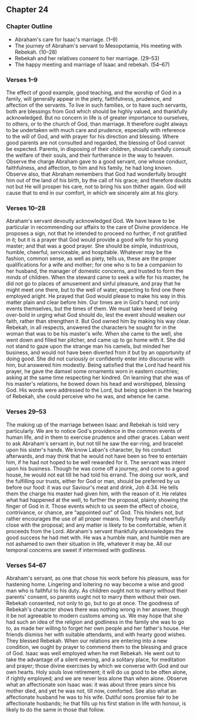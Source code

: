 ## Chapter 24

### Chapter Outline

- Abraham's care for Isaac's marriage. (1–9)
- The journey of Abraham's servant to Mesopotamia, His meeting with Rebekah. (10–28)
- Rebekah and her relatives consent to her marriage. (29–53)
- The happy meeting and marriage of Isaac and rebekah. (54–67)

### Verses 1–9

The effect of good example, good teaching, and the worship of God in a family, will generally appear in the piety, faithfulness, prudence, and affection of the servants. To live in such families, or to have such servants, both are blessings from God which should be highly valued, and thankfully acknowledged. But no concern in life is of greater importance to ourselves, to others, or to the church of God, than marriage. It therefore ought always to be undertaken with much care and prudence, especially with reference to the will of God, and with prayer for his direction and blessing. Where good parents are not consulted and regarded, the blessing of God cannot be expected. Parents, in disposing of their children, should carefully consult the welfare of their souls, and their furtherance in the way to heaven. Observe the charge Abraham gave to a good servant, one whose conduct, faithfulness, and affection, to him and his family, he had long known. Observe also, that Abraham remembers that God had wonderfully brought him out of the land of his birth, by the call of his grace; and therefore doubts not but He will prosper his care, not to bring his son thither again. God will cause that to end in our comfort, in which we sincerely aim at his glory.

### Verses 10–28

Abraham's servant devoutly acknowledged God. We have leave to be particular in recommending our affairs to the care of Divine providence. He proposes a sign, not that he intended to proceed no further, if not gratified in it; but it is a prayer that God would provide a good wife for his young master; and that was a good prayer. She should be simple, industrious, humble, cheerful, serviceable, and hospitable. Whatever may be the fashion, common sense, as well as piety, tells us, these are the proper qualifications for a wife and mother; for one who is to be a companion to her husband, the manager of domestic concerns, and trusted to form the minds of children. When the steward came to seek a wife for his master, he did not go to places of amusement and sinful pleasure, and pray that he might meet one there, but to the well of water, expecting to find one there employed aright. He prayed that God would please to make his way in this matter plain and clear before him. Our times are in God's hand; not only events themselves, but the times of them. We must take heed of being over-bold in urging what God should do, lest the event should weaken our faith, rather than strengthen it. But God owned him by making his way clear. Rebekah, in all respects, answered the characters he sought for in the woman that was to be his master's wife. When she came to the well, she went down and filled her pitcher, and came up to go home with it. She did not stand to gaze upon the strange man his camels, but minded her business, and would not have been diverted from it but by an opportunity of doing good. She did not curiously or confidently enter into discourse with him, but answered him modestly. Being satisfied that the Lord had heard his prayer, he gave the damsel some ornaments worn in eastern countries; asking at the same time respecting her kindred. On learning that she was of his master's relations, he bowed down his head and worshipped, blessing God. His words were addressed to the Lord, but being spoken in the hearing of Rebekah, she could perceive who he was, and whence he came.

### Verses 29–53

The making up of the marriage between Isaac and Rebekah is told very particularly. We are to notice God's providence in the common events of human life, and in them to exercise prudence and other graces. Laban went to ask Abraham's servant in, but not till he saw the ear-ring, and bracelet upon his sister's hands. We know Laban's character, by his conduct afterwards, and may think that he would not have been so free to entertain him, if he had not hoped to be well rewarded for it. The servant was intent upon his business. Though he was come off a journey, and come to a good house, he would not eat till he had told his errand. The doing our work, and the fulfilling our trusts, either for God or man, should be preferred by us before our food: it was our Saviour's meat and drink, Joh 4:34. He tells them the charge his master had given him, with the reason of it. He relates what had happened at the well, to further the proposal, plainly showing the finger of God in it. Those events which to us seem the effect of choice, contrivance, or chance, are “appointed out” of God. This hinders not, but rather encourages the use of all proper means. They freely and cheerfully close with the proposal; and any matter is likely to be comfortable, when it proceeds from the Lord. Abraham's servant thankfully acknowledges the good success he had met with. He was a humble man, and humble men are not ashamed to own their situation in life, whatever it may be. All our temporal concerns are sweet if intermixed with godliness.

### Verses 54–67

Abraham's servant, as one that chose his work before his pleasure, was for hastening home. Lingering and loitering no way become a wise and good man who is faithful to his duty. As children ought not to marry without their parents' consent, so parents ought not to marry them without their own. Rebekah consented, not only to go, but to go at once. The goodness of Rebekah's character shows there was nothing wrong in her answer, though it be not agreeable to modern customs among us. We may hope that she had such an idea of the religion and godliness in the family she was to go to, as made her willing to forget her own people and her father's house. Her friends dismiss her with suitable attendants, and with hearty good wishes. They blessed Rebekah. When our relations are entering into a new condition, we ought by prayer to commend them to the blessing and grace of God. Isaac was well employed when he met Rebekah. He went out to take the advantage of a silent evening, and a solitary place, for meditation and prayer; those divine exercises by which we converse with God and our own hearts. Holy souls love retirement; it will do us good to be often alone, if rightly employed; and we are never less alone than when alone. Observe what an affectionate son Isaac was: it was about three years since his mother died, and yet he was not, till now, comforted. See also what an affectionate husband he was to his wife. Dutiful sons promise fair to be affectionate husbands; he that fills up his first station in life with honour, is likely to do the same in those that follow.

